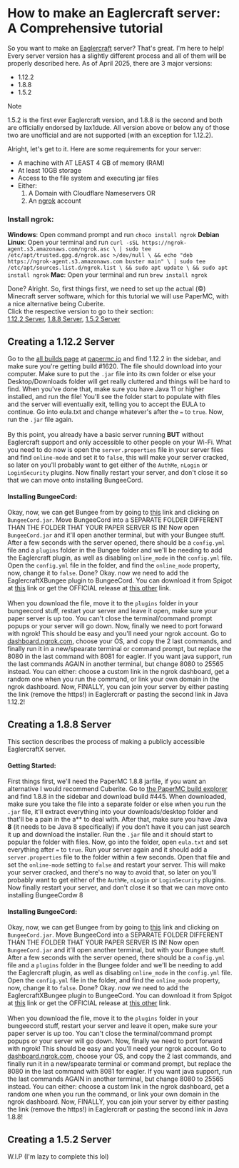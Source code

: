 # How to make an Eaglercraft server:<br> A Comprehensive tutorial
So you want to make an [Eaglercraft](https://eaglercraft.com/) server? That's great. I'm here to help!<br>
Every server version has a slightly different process and all of them will be properly described here. As of April 2025, there are 3 major versions:

 - 1.12.2
 - 1.8.8
 - 1.5.2
> [!NOTE]
> 1.5.2 is the first ever Eaglercraft version, and 1.8.8 is the second and both are officially endorsed by lax1dude. All version above or below any of those two are unofficial and are not supported (with an exception for 1.12.2).

Alright, let's get to it. Here are some requirements for your server:
 - A machine with AT LEAST 4 GB of memory (RAM)
 - At least 10GB storage
 - Access to the file system and executing jar files
 - Either:
   1. A Domain with Cloudflare Nameservers OR
   2. An [ngrok](https://ngrok.com/) account

###  Install ngrok:
**Windows**: Open command prompt and run ``choco install ngrok``
**Debian Linux**: Open your terminal and run ``curl -sSL https://ngrok-agent.s3.amazonaws.com/ngrok.asc \
  | sudo tee /etc/apt/trusted.gpg.d/ngrok.asc >/dev/null \
  && echo "deb https://ngrok-agent.s3.amazonaws.com buster main" \
  | sudo tee /etc/apt/sources.list.d/ngrok.list \
  && sudo apt update \
  && sudo apt install ngrok``
  **Mac**: Open your terminal and run ``brew install ngrok``

Done? Alright. So, first things first, we need to set up the actual (©) Minecraft server software, which for this tutorial we will use PaperMC, with a nice alternative being Cuberite. <br>
Click the respective version to go to their section: <br>
[1.12.2 Server](#creating-a-1.12.2-server),  [1.8.8 Server](#creating-a-1.8.8-server),  [1.5.2 Server](#creating-a-1.5.2-server)

## Creating a 1.12.2 Server
Go to the [all builds page](https://papermc.io/downloads/all) at [papermc.io](https://papermc.io) and find 1.12.2 in the sidebar, and make sure you're getting build #1620. The file should download into your computer. Make sure to put the ``.jar`` file into its own folder or else your Desktop/Downloads folder will get really cluttered and things will be hard to find. When you've done that, make sure you have Java 11 or higher installed, and run the file! You'll see the folder start to populate with files and the server will eventually exit, telling you to accept the EULA to continue. Go into eula.txt and change whatever's after the ``=`` to ``true``. Now, run the ``.jar`` file again.<br><br>
By this point, you already have a basic server running **BUT** without Eaglercraft support and only accessible to other people on your Wi-Fi. What you need to do now is open the ``server.properties`` file in your server files and find ``online-mode`` and set it to ``false``, this will make your server cracked, so later on you'll probably want to get either of the ``AuthMe``, ``nLogin`` or ``LoginSecurity`` plugins. Now finally restart your server, and don't close it so that we can move onto installing BungeeCord.
#### Installing BungeeCord:
Okay, now, we can get Bungee from by going to [this](http://ci.md-5.net/job/BungeeCord/) link and clicking on ``BungeeCord.jar``. Move BungeeCord into a SEPARATE FOLDER DIFFERENT THAN THE FOLDER THAT YOUR PAPER SERVER IS IN! Now open ``BungeeCord.jar`` and it'll open another terminal, but with your Bungee stuff. After a few seconds with the server opened, there should be a ``config.yml`` file and a ``plugins`` folder in the Bungee folder  and we'll be needing to add the Eaglercraft plugin, as well as disabling ``online_mode`` in the ``config.yml`` file. Open the ``config.yml`` file in the folder, and find the ``online_mode`` property, now, change it to ``false``. Done? Okay. now we need to add the EaglercraftXBungee plugin to BungeeCord. You can download it from Spigot at [this](https://www.spigotmc.org/resources/eaglerxbungee.120857/reviews) link or get the OFFICIAL release at [this other](https://github.com/lax1dude/eagl3rxbungee) link.
<br><br>
 When you download the file, move it to the ``plugins`` folder in your bungeecord stuff, restart your server and leave it open, make sure your paper server is up too. You can't close the terminal/command prompt popups or your server will go down.
Now, finally we need to port forward with ngrok! This should be easy and you'll need your ngrok account. Go to [dashboard.ngrok.com](https://dashboard.ngrok.com), choose your OS, and copy the 2 last commands, and finally run it in a new/spearate terminal or command prompt, but replace the 8080 in the last command with 8081 for eagler. If you want java support, run the last commands AGAIN in another terminal, but change 8080 to 25565 instead. You can either: choose a custom link in the ngrok dashboard, get a random one when you run the command, or link your own domain in the ngrok dashboard. Now, FINALLY, you can join your server by either pasting the link (remove the https!) in Eaglercraft or pasting the second link in Java 1.12.2!
## Creating a 1.8.8 Server
This section describes the process of making a publicly accessible EaglercraftX server.
#### Getting Started:
First things first, we'll need the PaperMC 1.8.8 jarfile, if you want an alternative I would recommend Cuberite. Go to [the PaperMC build explorer](https://papermc.io/downloads/all) and find 1.8.8 in the sidebar and download build #445. When downloaded, make sure you take the file into a separate folder or else when you run the ``.jar`` file, it'll extract everything into your downloads/desktop folder and that'll be a pain in the a\*\* to deal with. After that, make sure you have Java **8** (it needs to be Java 8 specifically) if you don't have it you can just search it up and download the installer. Run the ``.jar`` file and it should start to popular the folder with files. Now, go into the folder, open ``eula.txt`` and set everything after ``=`` to ``true``. Run your server again and it should add a ``server.properties`` file to the folder within a few seconds. Open that file and set the ``online-mode`` setting to ``false`` and restart your server. This will make your server cracked, and there's no way to avoid that, so later on you'll probably want to get either of the ``AuthMe``, ``nLogin`` or ``LoginSecurity`` plugins. Now finally restart your server, and don't close it so that we can move onto installing BungeeCordw	8

#### Installing BungeeCord:
Okay, now, we can get Bungee from by going to [this](http://ci.md-5.net/job/BungeeCord/) link and clicking on ``BungeeCord.jar``. Move BungeeCord into a SEPARATE FOLDER DIFFERENT THAN THE FOLDER THAT YOUR PAPER SERVER IS IN! Now open ``BungeeCord.jar`` and it'll open another terminal, but with your Bungee stuff. After a few seconds with the server opened, there should be a ``config.yml`` file and a ``plugins`` folder in the Bungee folder  and we'll be needing to add the Eaglercraft plugin, as well as disabling ``online_mode`` in the ``config.yml`` file. Open the ``config.yml`` file in the folder, and find the ``online_mode`` property, now, change it to ``false``. Done? Okay. now we need to add the EaglercraftXBungee plugin to BungeeCord. You can download it from Spigot at [this](https://www.spigotmc.org/resources/eaglerxbungee.120857/reviews) link or get the OFFICIAL release at [this other](https://github.com/lax1dude/eagl3rxbungee) link.
<br><br>
 When you download the file, move it to the ``plugins`` folder in your bungeecord stuff, restart your server and leave it open, make sure your paper server is up too. You can't close the terminal/command prompt popups or your server will go down.
Now, finally we need to port forward with ngrok! This should be easy and you'll need your ngrok account. Go to [dashboard.ngrok.com](https://dashboard.ngrok.com), choose your OS, and copy the 2 last commands, and finally run it in a new/spearate terminal or command prompt, but replace the 8080 in the last command with 8081 for eagler. If you want java support, run the last commands AGAIN in another terminal, but change 8080 to 25565 instead. You can either: choose a custom link in the ngrok dashboard, get a random one when you run the command, or link your own domain in the ngrok dashboard. Now, FINALLY, you can join your server by either pasting the link (remove the https!) in Eaglercraft or pasting the second link in Java 1.8.8!

## Creating a 1.5.2 Server
W.I.P (I'm lazy to complete this lol)
